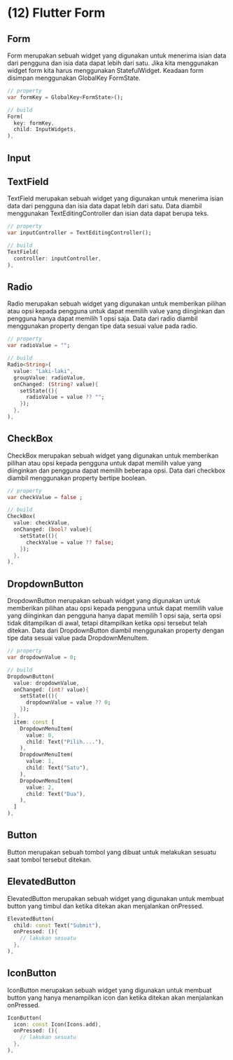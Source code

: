 # (12) Flutter Form

## Form
Form merupakan sebuah widget yang digunakan untuk menerima isian data dari pengguna dan isia data dapat lebih dari satu. Jika kita menggunakan widget form kita harus menggunakan StatefulWidget. Keadaan form disimpan menggunakan GlobalKey FormState.
```dart
// property
var formKey = GlobalKey<FormState>();

// build
Form(
  key: formKey,
  child: InputWidgets,
),
```

## Input
## TextField
TextField merupakan sebuah widget yang digunakan untuk menerima isian data dari pengguna dan isia data dapat lebih dari satu. Data diambil menggunakan TextEditingController dan isian data dapat berupa teks. 
```dart
// property
var inputController = TextEditingController();

// build
TextField(
  controller: inputController,
),
```

## Radio
Radio merupakan sebuah widget yang digunakan untuk memberikan pilihan atau opsi kepada pengguna untuk dapat memilih value yang diinginkan dan pengguna hanya dapat memilih 1 opsi saja. Data dari radio diambil menggunakan property dengan tipe data sesuai value pada radio.
```dart
// property
var radioValue = "";

// build
Radio<String>(
  value: "Laki-laki",
  groupValue: radioValue,
  onChanged: (String? value){
    setState((){
      radioValue = value ?? "";
    });
  },
),
```

## CheckBox
CheckBox merupakan sebuah widget yang digunakan untuk memberikan pilihan atau opsi kepada pengguna untuk dapat memilih value yang diinginkan dan pengguna dapat memilih beberapa opsi. Data dari checkbox diambil menggunakan property bertipe boolean.
```dart
// property
var checkValue = false ;

// build
CheckBox(
  value: checkValue,
  onChanged: (bool? value){
    setState((){
      checkValue = value ?? false;
    });
  },
),
```

## DropdownButton
DropdownButton merupakan sebuah widget yang digunakan untuk memberikan pilihan atau opsi kepada pengguna untuk dapat memilih value yang diinginkan dan pengguna hanya dapat memilih 1 opsi saja, serta opsi tidak ditampilkan di awal, tetapi ditampilkan ketika opsi tersebut telah ditekan. Data dari DropdownButton diambil menggunakan property dengan tipe data sesuai value pada DropdownMenuItem.
```dart
// property
var dropdownValue = 0;

// build
DropdownButton(
  value: dropdownValue,
  onChanged: (int? value){
    setState((){
      dropdownValue = value ?? 0;
    });
  },
  item: const [
    DropdownMenuItem(
      value: 0,
      child: Text("Pilih...."),
    ),
    DropdownMenuItem(
      value: 1,
      child: Text("Satu"),
    ),
    DropdownMenuItem(
      value: 2,
      child: Text("Dua"),
    ),
  ]
),
```

## Button
Button merupakan sebuah tombol yang dibuat untuk melakukan sesuatu saat tombol tersebut ditekan.

## ElevatedButton
ElevatedButton merupakan sebuah widget yang digunakan untuk membuat button yang timbul dan ketika ditekan akan menjalankan onPressed. 
```dart
ElevatedButton(
  child: const Text("Submit"),
  onPressed: (){
    // lakukan sesuatu
  },
),
```

## IconButton
IconButton merupakan sebuah widget yang digunakan untuk membuat button yang hanya menampilkan icon dan ketika ditekan akan menjalankan onPressed.
```dart
IconButton(
  icon: const Icon(Icons.add),
  onPressed: (){
    // lakukan sesuatu
  },
),
```